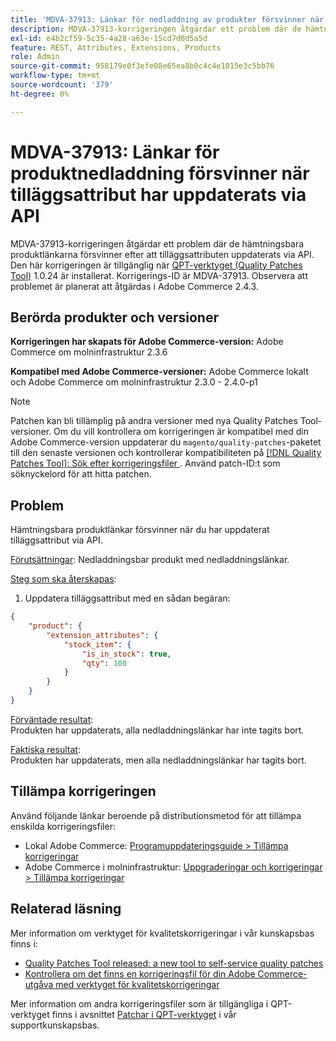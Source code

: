 ```yaml
---
title: 'MDVA-37913: Länkar för nedladdning av produkter försvinner när tilläggsattribut har uppdaterats via API'
description: MDVA-37913-korrigeringen åtgärdar ett problem där de hämtningsbara produktlänkarna försvinner efter att tilläggsattributen uppdaterats via API. Den här korrigeringen är tillgänglig när [QPT-verktyget (Quality Patches Tool)](/help/announcements/adobe-commerce-announcements/magento-quality-patches-released-new-tool-to-self-serve-quality-patches.md) 1.0.24 är installerat. Korrigerings-ID är MDVA-37913. Observera att problemet är planerat att åtgärdas i Adobe Commerce 2.4.3.
exl-id: e4b2cf59-5c35-4a28-a63e-15cd7d0d5a5d
feature: REST, Attributes, Extensions, Products
role: Admin
source-git-commit: 958179e0f3efe08e65ea8b0c4c4e1015e3c5bb76
workflow-type: tm+mt
source-wordcount: '379'
ht-degree: 0%

---
```


# MDVA-37913: Länkar för produktnedladdning försvinner när tilläggsattribut har uppdaterats via API

MDVA-37913-korrigeringen åtgärdar ett problem där de hämtningsbara produktlänkarna försvinner efter att tilläggsattributen uppdaterats via API. Den här korrigeringen är tillgänglig när [QPT-verktyget (Quality Patches Tool)](/help/announcements/adobe-commerce-announcements/magento-quality-patches-released-new-tool-to-self-serve-quality-patches.md) 1.0.24 är installerat. Korrigerings-ID är MDVA-37913. Observera att problemet är planerat att åtgärdas i Adobe Commerce 2.4.3.


## Berörda produkter och versioner

**Korrigeringen har skapats för Adobe Commerce-version:**
Adobe Commerce om molninfrastruktur 2.3.6

**Kompatibel med Adobe Commerce-versioner:**
Adobe Commerce lokalt och Adobe Commerce om molninfrastruktur 2.3.0 - 2.4.0-p1
>[!NOTE]
>
>Patchen kan bli tillämplig på andra versioner med nya Quality Patches Tool-versioner. Om du vill kontrollera om korrigeringen är kompatibel med din Adobe Commerce-version uppdaterar du `magento/quality-patches`-paketet till den senaste versionen och kontrollerar kompatibiliteten på [[!DNL Quality Patches Tool]: Sök efter korrigeringsfiler ](https://devdocs.magento.com/quality-patches/tool.html#patch-grid). Använd patch-ID:t som söknyckelord för att hitta patchen.


## Problem

Hämtningsbara produktlänkar försvinner när du har uppdaterat tilläggsattribut via API.

<u>Förutsättningar</u>:
Nedladdningsbar produkt med nedladdningslänkar.

<u>Steg som ska återskapas</u>:

1. Uppdatera tilläggsattribut med en sådan begäran:

```JSON
{
    "product": {
        "extension_attributes": {
            "stock_item": {
                "is_in_stock": true,
                "qty": 100
            }
        }
    }
}
```

<u>Förväntade resultat</u>:<br>
Produkten har uppdaterats, alla nedladdningslänkar har inte tagits bort.

<u>Faktiska resultat</u>:<br>
Produkten har uppdaterats, men alla nedladdningslänkar har tagits bort.


## Tillämpa korrigeringen

Använd följande länkar beroende på distributionsmetod för att tillämpa enskilda korrigeringsfiler:

* Lokal Adobe Commerce: [Programuppdateringsguide > Tillämpa korrigeringar](https://devdocs.magento.com/guides/v2.4/comp-mgr/patching/mqp.html)
* Adobe Commerce i molninfrastruktur: [Uppgraderingar och korrigeringar > Tillämpa korrigeringar](https://devdocs.magento.com/cloud/project/project-patch.html)

## Relaterad läsning

Mer information om verktyget för kvalitetskorrigeringar i vår kunskapsbas finns i:

* [Quality Patches Tool released: a new tool to self-service quality patches](/help/announcements/adobe-commerce-announcements/magento-quality-patches-released-new-tool-to-self-serve-quality-patches.md)
* [Kontrollera om det finns en korrigeringsfil för din Adobe Commerce-utgåva med verktyget för kvalitetskorrigeringar](/help/support-tools/patches-available-in-qpt-tool/check-patch-for-magento-issue-with-magento-quality-patches.md)

Mer information om andra korrigeringsfiler som är tillgängliga i QPT-verktyget finns i avsnittet [Patchar i QPT-verktyget](https://support.magento.com/hc/en-us/sections/360010506631-Patches-available-in-QPT-tool-) i vår supportkunskapsbas.
